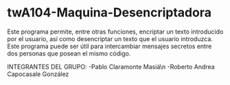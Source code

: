 # twA104-Maquina-Desencriptadora
Este programa permite, entre otras funciones, encriptar un texto introducido por el usuario, así como desencriptar un texto que el usuario introduzca. Este programa puede ser útil para intercambiar mensajes secretos entre dos personas que posean el mismo código.

INTEGRANTES DEL GRUPO:
-Pablo Claramonte Masiá\n
-Roberto Andrea Capocasale González
